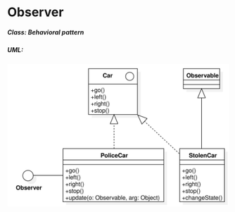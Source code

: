 # Observer

##### Class: Behavioral pattern

##### UML:

<img src="https://github.com/CamiloJr/design-patterns-gof/blob/main/observer/observer-uml.jpg" width="800" />

